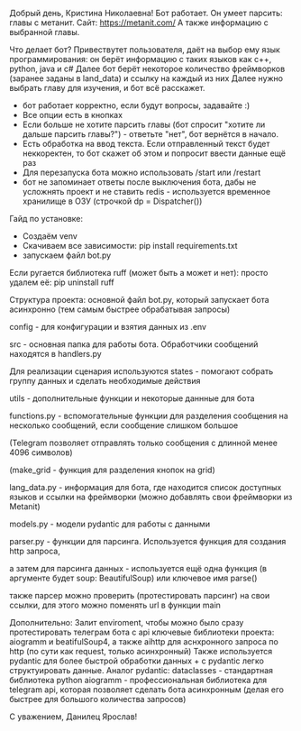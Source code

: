 Добрый день, Кристина Николаевна! Бот работает. Он умеет парсить:
главы с метанит. Сайт: https://metanit.com/
А также информацию с выбранной главы.

Что делает бот?
Привествутет пользователя, даёт на выбор ему язык программирования:
он берёт информацию с таких языков как c++, python, java и c#
Далее бот берёт некоторое количество фреймворков (заранее заданы в land_data) и ссылку на каждый из них
Далее нужно выбрать главу для изучения, и бот всё расскажет.

* бот работает корректно, если будут вопросы, задавайте :)
* Все опции есть в кнопках
* Если больше не хотите парсить главы (бот спросит "хотите ли дальше парсить главы?") - ответьте "нет", бот вернётся в начало.
* Есть обработка на ввод текста. Если отправленный текст будет неккоректен, то бот скажет об этом и попросит ввести данные ещё раз
* Для перезапуска бота можно использовать /start или /restart
* бот не запоминает ответы после выключения бота, дабы не усложнять проект и не ставить redis - используется временное хранилище в ОЗУ (строчкой dp = Dispatcher())


Гайд по установке:
* Создаём venv
* Скачиваем все зависимости: pip install requirements.txt
* запускаем файл bot.py

Если ругается библиотека ruff (может быть а может и нет):
просто удалем её: pip uninstall ruff

Структура проекта:
основной файл bot.py, который запускает бота асинхронно (тем самым быстрее обрабатывая запросы)

config - для конфигурации и взятия данных из .env

src - основная папка для работы бота. Обработчики сообщений находятся в handlers.py

Для реализации сценария используются states - помогают собрать группу данных и сделать необходимые действия

utils - дополнительные функции и некоторые даннные для бота

functions.py - вспомогательные функции для разделения сообщения на несколько сообщений, если сообщение слишком большое 

(Telegram позволяет отправлять только сообщения с длинной менее 4096 символов)

(make_grid - функция для разделения кнопок на grid)

lang_data.py - информация для бота, где находится список доступных языков и ссылки на фреймворки (можно добавлять свои фреймворки из Metanit)

models.py - модели pydantic для работы с данными 

parser.py - функции для парсинга. Используется функция для создания http запроса, 

а затем для парсинга данных - используется ещё одна функция (в аргументе будет soup: BeautifulSoup) или ключевое имя parse()

также парсер можно проверить (протестировать парсинг) на свои ссылки, для этого можно поменять url в функции main


Дополнительно: 
Залит enviroment, чтобы можно было сразу протестировать телеграм бота с api
ключевые библиотеки проекта: aiogramm и beatifulSoup4, а также aihttp для аснхронного запроса по http (по сути как request, только асинхронный)
Также используется pydantic для более быстрой обработки данных + с pydantic легко структуировать данные. Аналог pydantic: dataclasses - стандартная библиотека python
aiogramm - профессиональная библиотека для telegram api, которая позволяет сделать бота асинхронным (делая его быстрее для большого количества запросов)

С уважением, Данилец Ярослав!
